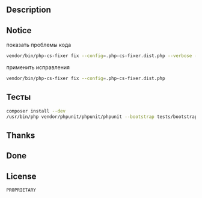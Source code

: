 ## Description

## Notice

показать проблемы кода

```bash
vendor/bin/php-cs-fixer fix --config=.php-cs-fixer.dist.php --verbose --diff --dry-run
```

применить исправления

```bash
vendor/bin/php-cs-fixer fix --config=.php-cs-fixer.dist.php
```
## Тесты
```bash
composer install --dev
/usr/bin/php vendor/phpunit/phpunit/phpunit --bootstrap tests/bootstrap.php --configuration phpunit.xml.dist tests --teamcity

```
## Thanks

## Done

## License
    PROPRIETARY
